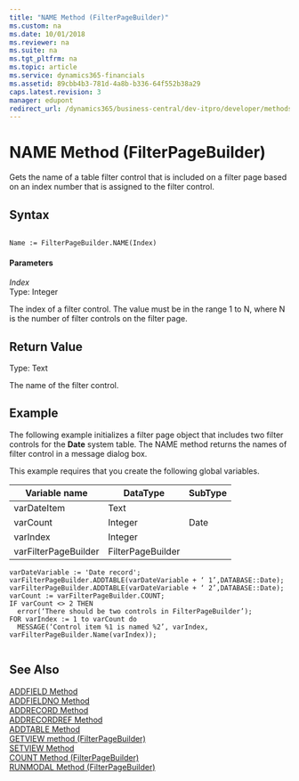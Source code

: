 ```yaml
---
title: "NAME Method (FilterPageBuilder)"
ms.custom: na
ms.date: 10/01/2018
ms.reviewer: na
ms.suite: na
ms.tgt_pltfrm: na
ms.topic: article
ms.service: dynamics365-financials
ms.assetid: 89cbb4b3-781d-4a8b-b336-64f552b38a29
caps.latest.revision: 3
manager: edupont
redirect_url: /dynamics365/business-central/dev-itpro/developer/methods-auto/library
---
```


 

# NAME Method (FilterPageBuilder)
Gets the name of a table filter control that is included on a filter page based on an index number that is assigned to the filter control.  
  
## Syntax  
  
```  
  
Name := FilterPageBuilder.NAME(Index)  
```  
  
#### Parameters  
 *Index*  
 Type: Integer  
  
 The index of a filter control. The value must be in the range 1 to N, where N is the number of filter controls on the filter page.  
  
## Return Value  
 Type: Text  
  
 The name of the filter control.  
  
## Example  
 The following example initializes a filter page object that includes two filter controls for the **Date** system table. The NAME method returns the names of filter control in a message dialog box.  
  
 This example requires that you create the following global variables.  
  
|Variable name|DataType|SubType|  
|-------------------|--------------|-------------|  
|varDateItem|Text||  
|varCount|Integer|Date|  
|varIndex|Integer||  
|varFilterPageBuilder|FilterPageBuilder||  
  
```  
varDateVariable := 'Date record';  
varFilterPageBuilder.ADDTABLE(varDateVariable + ‘ 1’,DATABASE::Date);  
varFilterPageBuilder.ADDTABLE(varDateVariable + ‘ 2’,DATABASE::Date);  
varCount := varFilterPageBuilder.COUNT;  
IF varCount <> 2 THEN   
  error(‘There should be two controls in FilterPageBuilder’);  
FOR varIndex := 1 to varCount do  
  MESSAGE(‘Control item %1 is named %2’, varIndex, varFilterPageBuilder.Name(varIndex));  
  
```  
  
## See Also  
 [ADDFIELD Method](devenv-ADDFIELD-Method.md)   
 [ADDFIELDNO Method](devenv-ADDFIELDNO-Method.md)   
 [ADDRECORD Method](devenv-ADDRECORD-Method.md)   
 [ADDRECORDREF Method](devenv-ADDRECORDREF-Method.md)   
 [ADDTABLE Method](devenv-ADDTABLE-Method.md)   
 [GETVIEW method \(FilterPageBuilder\)](devenv-GETVIEW-Method-FilterPageBuilder.md)   
 [SETVIEW Method](devenv-SETVIEW-Method.md)   
 [COUNT Method \(FilterPageBuilder\)](devenv-COUNT-Method-FilterPageBuilder.md)   
 [RUNMODAL Method \(FilterPageBuilder\)](devenv-RUNMODAL-Method-FilterPageBuilder.md)